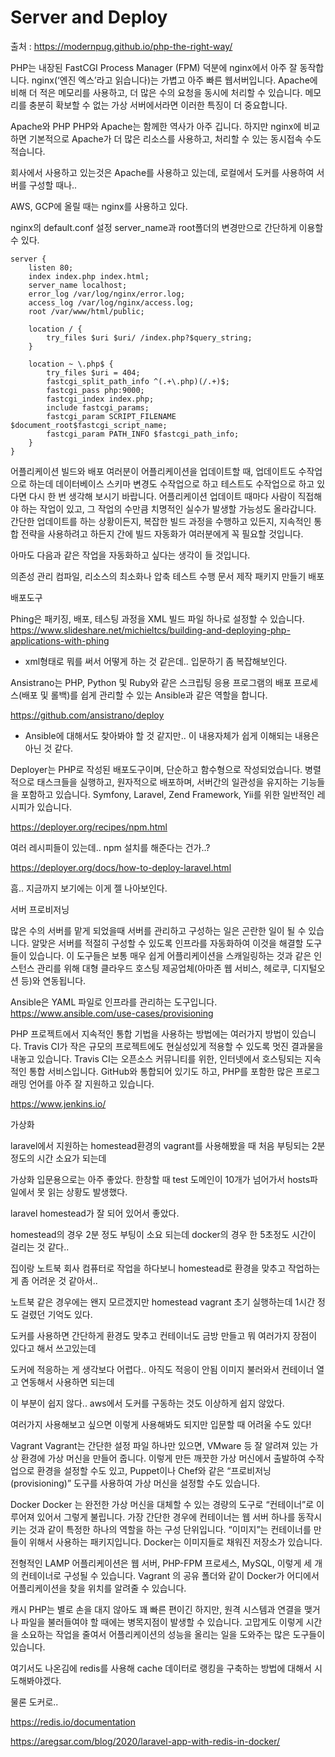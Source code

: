 # Server and Deploy

출처 : https://modernpug.github.io/php-the-right-way/

PHP는 내장된 FastCGI Process Manager (FPM) 덕분에 nginx에서 아주 잘 동작합니다.
nginx(‘엔진 엑스’라고 읽습니다)는 가볍고 아주 빠른 웹서버입니다.
Apache에 비해 더 적은 메모리를 사용하고, 더 많은 수의 요청을 동시에 처리할 수 있습니다.
메모리를 충분히 확보할 수 없는 가상 서버에서라면 이러한 특징이 더 중요합니다.

Apache와 PHP
PHP와 Apache는 함께한 역사가 아주 깁니다.
하지만 nginx에 비교하면 기본적으로 Apache가 더 많은 리소스를 사용하고, 처리할 수 있는 동시접속 수도 적습니다.

회사에서 사용하고 있는것은 Apache를 사용하고 있는데, 로컬에서 도커를 사용하여 서버를 구성할 때나..

AWS, GCP에 올릴 때는 nginx를 사용하고 있다.

nginx의 default.conf 설정 server_name과 root폴더의 변경만으로 간단하게 이용할 수 있다.

```
server {
    listen 80;
    index index.php index.html;
    server_name localhost;
    error_log /var/log/nginx/error.log;
    access_log /var/log/nginx/access.log;
    root /var/www/html/public;

    location / {
        try_files $uri $uri/ /index.php?$query_string;
    }

    location ~ \.php$ {
        try_files $uri = 404;
        fastcgi_split_path_info ^(.+\.php)(/.+)$;
        fastcgi_pass php:9000;
        fastcgi_index index.php;
        include fastcgi_params;
        fastcgi_param SCRIPT_FILENAME $document_root$fastcgi_script_name;
        fastcgi_param PATH_INFO $fastcgi_path_info;
    }
}
```

어플리케이션 빌드와 배포
여러분이 어플리케이션을 업데이트할 때, 업데이트도 수작업으로 하는데 데이터베이스 스키마 변경도 수작업으로 하고 테스트도 수작업으로 하고 있다면 다시 한 번 생각해 보시기 바랍니다. 어플리케이션 업데이트 때마다 사람이 직접해야 하는 작업이 있고, 그 작업의 수만큼 치명적인 실수가 발생할 가능성도 올라갑니다. 간단한 업데이트를 하는 상황이든지, 복잡한 빌드 과정을 수행하고 있든지, 지속적인 통합 전략을 사용하려고 하든지 간에 빌드 자동화가 여러분에게 꼭 필요할 것입니다.

아마도 다음과 같은 작업을 자동화하고 싶다는 생각이 들 것입니다.

의존성 관리
컴파일, 리소스의 최소화나 압축
테스트 수행
문서 제작
패키지 만들기
배포

배포도구

Phing은 패키징, 배포, 테스팅 과정을 XML 빌드 파일 하나로 설정할 수 있습니다.
https://www.slideshare.net/michieltcs/building-and-deploying-php-applications-with-phing

 - xml형태로 뭐를 써서 어떻게 하는 것 같은데.. 입문하기 좀 복잡해보인다.

Ansistrano는 PHP, Python 및 Ruby와 같은 스크립팅 응용 프로그램의 배포 프로세스(배포 및 롤백)를 쉽게 관리할 수 있는 Ansible과 같은 역할을 합니다.

https://github.com/ansistrano/deploy

 - Ansible에 대해서도 찾아봐야 할 것 같지만.. 이 내용자체가 쉽게 이해되는 내용은 아닌 것 같다.

Deployer는 PHP로 작성된 배포도구이며, 단순하고 함수형으로 작성되었습니다. 병렬적으로 태스크들을 실행하고, 원자적으로 배포하며, 서버간의 일관성을 유지하는 기능들을 포함하고 있습니다. Symfony, Laravel, Zend Framework, Yii를 위한 일반적인 레시피가 있습니다.

https://deployer.org/recipes/npm.html

여러 레시피들이 있는데.. npm 설치를 해준다는 건가..?

https://deployer.org/docs/how-to-deploy-laravel.html

흠.. 지금까지 보기에는 이게 젤 나아보인다.

서버 프로비저닝

많은 수의 서버를 맡게 되었을때 서버를 관리하고 구성하는 일은 곤란한 일이 될 수 있습니다. 알맞은 서버를 적절히 구성할 수 있도록 인프라를 자동화하여 이것을 해결할 도구들이 있습니다. 이 도구들은 보통 매우 쉽게 어플리케이션을 스캐일링하는 것과 같은 인스턴스 관리를 위해 대형 클라우드 호스팅 제공업체(아마존 웹 서비스, 헤로쿠, 디지털오션 등)와 연동됩니다.

Ansible은 YAML 파일로 인프라를 관리하는 도구입니다.
https://www.ansible.com/use-cases/provisioning

PHP 프로젝트에서 지속적인 통합 기법을 사용하는 방법에는 여러가지 방법이 있습니다. Travis CI가 작은 규모의 프로젝트에도 현실성있게 적용할 수 있도록 멋진 결과물을 내놓고 있습니다. Travis CI는 오픈소스 커뮤니티를 위한, 인터넷에서 호스팅되는 지속적인 통합 서비스입니다. GitHub와 통합되어 있기도 하고, PHP를 포함한 많은 프로그래밍 언어를 아주 잘 지원하고 있습니다.

https://www.jenkins.io/

가상화 

laravel에서 지원하는 homestead환경의 vagrant를 사용해봤을 때 처음 부팅되는 2분정도의 시간 소요가 되는데

가상화 입문용으로는 아주 좋았다. 한창할 때 test 도메인이 10개가 넘어가서 hosts파일에서 못 읽는 상황도 발생했다.

laravel homestead가 잘 되어 있어서 좋았다.

homestead의 경우 2분 정도 부팅이 소요 되는데 docker의 경우 한 5초정도 시간이 걸리는 것 같다..

집이랑 노트북 회사 컴퓨터로 작업을 하다보니 homestead로 환경을 맞추고 작업하는 게 좀 어려운 것 같아서..

노트북 같은 경우에는 왠지 모르겠지만 homestead vagrant 초기 실행하는데 1시간 정도 걸렸던 기억도 있다.

도커를 사용하면 간단하게 환경도 맞추고 컨테이너도 금방 만들고 뭐 여러가지 장점이 있다고 해서 쓰고있는데

도커에 적응하는 게 생각보다 어렵다.. 아직도 적응이 안됨 이미지 불러와서 컨테이너 열고 연동해서 사용하면 되는데

이 부분이 쉽지 않다.. aws에서 도커를 구동하는 것도 이상하게 쉽지 않았다.

여러가지 사용해보고 싶으면 이렇게 사용해봐도 되지만 입문할 때 어려울 수도 있다!


Vagrant
Vagrant는 간단한 설정 파일 하나만 있으면, VMware 등 잘 알려져 있는 가상 환경에 가상 머신을 만들어 줍니다. 이렇게 만든 깨끗한 가상 머신에서 출발하여 수작업으로 환경을 설정할 수도 있고, Puppet이나 Chef와 같은 “프로비저닝(provisioning)” 도구를 사용하여 가상 머신을 설정할 수도 있습니다.

Docker
Docker 는 완전한 가상 머신을 대체할 수 있는 경량의 도구로 “컨테이너”로 이루어져 있어서 그렇게 불립니다. 가장 간단한 경우에 컨테이너는 웹 서버 하나를 동작시키는 것과 같이 특정한 하나의 역할을 하는 구성 단위입니다. “이미지”는 컨테이너를 만들이 위해서 사용하는 패키지입니다. Docker는 이미지들로 채워진 저장소가 있습니다.

전형적인 LAMP 어플리케이션은 웹 서버, PHP-FPM 프로세스, MySQL, 이렇게 세 개의 컨테이너로 구성될 수 있습니다. Vagrant 의 공유 폴더와 같이 Docker가 어디에서 어플리케이션을 찾을 위치를 알려줄 수 있습니다.

캐시
PHP는 별로 손을 대지 않아도 꽤 빠른 편이긴 하지만, 원격 시스템과 연결을 맺거나 파일을 불러들여야 할 때에는 병목지점이 발생할 수 있습니다. 고맙게도 이렇게 시간을 소요하는 작업을 줄여서 어플리케이션의 성능을 올리는 일을 도와주는 많은 도구들이 있습니다.

여기서도 나온김에 redis를 사용해 cache 데이터로 랭킹을 구축하는 방법에 대해서 시도해봐야겠다.

물론 도커로..

https://redis.io/documentation

https://aregsar.com/blog/2020/laravel-app-with-redis-in-docker/